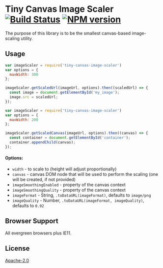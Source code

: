 # Tiny Canvas Image Scaler [![Build Status](https://img.shields.io/travis/behance/tiny-canvas-image-scaler.svg)](http://travis-ci.org/behance/tiny-canvas-image-scaler) [![NPM version](https://img.shields.io/npm/v/tiny-canvas-image-scaler.svg)](https://www.npmjs.com/package/tiny-canvas-image-scaler)

The purpose of this library is to be the smallest canvas-based image-scaling utility.

## Usage

```js
var imageScaler = require('tiny-canvas-image-scaler')
var options = {
  maxWidth: 300
};

imageScaler.getScaledUrl(imageUrl, options).then((scaledUrl) => {
  const image = document.getElementById('my_image');
  image.src = scaledUrl;
});
```

```js
var imageScaler = require('tiny-canvas-image-scaler')
var options = {
  maxWidth: 200
};

imageScaler.getScaledCanvas(imageUrl, options).then((canvas) => {
  const container = document.getElementById('container');
  container.appendChild(canvas);
});
```

#### Options:

  - `width` - to scale to (height will adjust proportionally)
  - `canvas` - canvas DOM node that will be used to perform the scaling (one will be created, if not provided)
  - `imageSmoothingEnabled` - property of the canvas context
  - `imageSmoothingQuality` - property of the canvas context
  - `imageFormat` - String, `.toDataURL(imageFormat)`, defaults to `image/png`
  - `imageQuality` - Number, `.toDataURL(imageFormat, imageQuality)`, defaults to `0.92`


## Browser Support

All evergreen browsers plus IE11.


## License

[Apache-2.0](/LICENSE)
